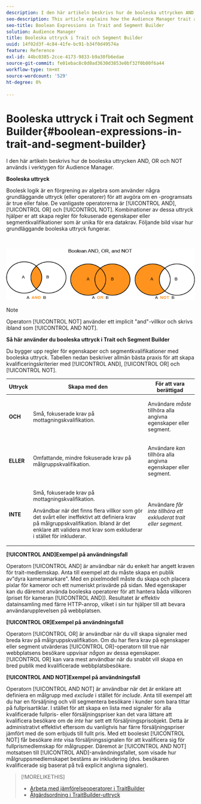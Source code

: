 ```yaml
---
description: I den här artikeln beskrivs hur de booleska uttrycken AND, OR och NOT används i verktygen för Audience Manager.
seo-description: This article explains how the Audience Manager trait and segment tools use the Boolean expressions AND, OR, and NOT.
seo-title: Boolean Expressions in Trait and Segment Builder
solution: Audience Manager
title: Booleska uttryck i Trait och Segment Builder
uuid: 14f02d3f-4c84-41fe-bc91-b34f0d49574a
feature: Reference
exl-id: 44bc0385-2cce-4173-9833-b9a30fb6edae
source-git-commit: fe01ebac8c0d0ad3630d3853e0bf32f0b00f6a44
workflow-type: tm+mt
source-wordcount: '529'
ht-degree: 0%

---
```


# Booleska uttryck i Trait och Segment Builder{#boolean-expressions-in-trait-and-segment-builder}

I den här artikeln beskrivs hur de booleska uttrycken AND, OR och NOT används i verktygen för Audience Manager.

<!-- 

c_tb_boolean.xml

 -->

**Booleska uttryck**

Boolesk logik är en förgrening av algebra som använder några grundläggande uttryck (eller operatorer) för att avgöra om en -programsats är true eller false. De vanligaste operatorerna är [!UICONTROL AND], [!UICONTROL OR] och [!UICONTROL NOT]. Kombinationer av dessa uttryck hjälper er att skapa regler för fokuserade egenskaper eller segmentkvalifikationer som är unika för era datakrav. Följande bild visar hur grundläggande booleska uttryck fungerar.

<br>

![](assets/BooleanOverview_small.png)

>[!NOTE]
>
>Operatorn [!UICONTROL NOT] använder ett implicit &quot;and&quot;-villkor och skrivs ibland som [!UICONTROL AND NOT].

**Så här använder du booleska uttryck i Trait och Segment Builder**

Du bygger upp regler för egenskaper och segmentkvalifikationer med booleska uttryck. Tabellen nedan beskriver allmän bästa praxis för att skapa kvalificeringskriterier med [!UICONTROL AND], [!UICONTROL OR] och [!UICONTROL NOT].

<table id="table_C762872C98F54C4A86A2F1C840A86657"> 
 <thead> 
  <tr> 
   <th colname="col1" class="entry"> Uttryck </th> 
   <th colname="col2" class="entry"> Skapa med den </th> 
   <th colname="col3" class="entry"> För att vara berättigad </th> 
  </tr>
 </thead>
 <tbody> 
  <tr> 
   <td colname="col1"> <p><b><span class="wintitle"> OCH</span></b> </p> </td> 
   <td colname="col2"> <p>Små, fokuserade krav på mottagningskvalifikation. </p> </td> 
   <td colname="col3"> <p>Användare <i>måste</i> tillhöra alla angivna egenskaper eller segment. </p> </td> 
  </tr> 
  <tr> 
   <td colname="col1"> <p><b><span class="wintitle"> ELLER</span></b> </p> </td> 
   <td colname="col2"> <p>Omfattande, mindre fokuserade krav på målgruppskvalifikation. </p> </td> 
   <td colname="col3"> <p>Användare <i>kan</i> tillhöra alla angivna egenskaper eller segment. </p> </td> 
  </tr> 
  <tr> 
   <td colname="col1"> <p><b><span class="wintitle"> INTE</span></b> </p> </td> 
   <td colname="col2"> <p>Små, fokuserade krav på mottagningskvalifikation. </p> <p>Användbar när det finns flera villkor som gör det svårt eller ineffektivt att definiera krav på målgruppskvalifikation. Ibland är det enklare att validera mot krav som exkluderar i stället för inkluderar. </p> </td> 
   <td colname="col3"> <p>Användare <i>får inte tillhöra ett exkluderat trait eller segment.</i> </p> </td> 
  </tr> 
 </tbody> 
</table>

**[!UICONTROL AND]Exempel på användningsfall**

Operatorn [!UICONTROL AND] är användbar när du enkelt har angett kraven för trait-medlemskap. Anta till exempel att du måste skapa en publik av&quot;dyra kameramarkare&quot;. Med en pixelmodell måste du skapa och placera pixlar för kameror och ett numeriskt prisvärde på sidan. Med egenskaper kan du däremot använda booleska operatorer för att hantera båda villkoren (priset för kameran [!UICONTROL AND]). Resultatet är effektiv datainsamling med färre HTTP-anrop, vilket i sin tur hjälper till att bevara användarupplevelsen på webbplatsen.

**[!UICONTROL OR]Exempel på användningsfall**

Operatorn [!UICONTROL OR] är användbar när du vill skapa signaler med breda krav på målgruppskvalifikation. Om du har flera krav på egenskaper eller segment utvärderas [!UICONTROL OR]-operatorn till true när webbplatsens besökare uppvisar *någon* av dessa egenskaper. [!UICONTROL OR] kan vara mest användbar när du snabbt vill skapa en bred publik med kvalificerade webbplatsbesökare.

**[!UICONTROL AND NOT]Exempel på användningsfall**

Operatorn [!UICONTROL AND NOT] är användbar när det är enklare att definiera en målgrupp med *exclude* i stället för *include*. Anta till exempel att du har en försäljning och vill segmentera besökare i kunder som bara tittar på fullprisartiklar. I stället för att skapa en lista med signaler för alla kvalificerade fullpris- eller försäljningspriser kan det vara lättare att kvalificera besökare om de *inte* har sett ett försäljningsprisobjekt. Detta är administrativt effektivt eftersom du vanligtvis har färre försäljningspriser jämfört med de som erbjuds till fullt pris. Med ett booleskt [!UICONTROL NOT] får besökare *inte* visa försäljningssignalen för att kvalificera sig för fullprismedlemskap för målgrupper. Däremot är [!UICONTROL AND NOT] motsatsen till [!UICONTROL AND]-användningsfallet, som visade hur målgruppsmedlemskapet bestäms av inkludering (dvs. besökaren kvalificerade sig baserat på två explicit angivna signaler).

>[!MORELIKETHIS]
>
>* [Arbeta med jämförelseoperatorer i TraitBuilder](../features/traits/trait-comparison-operators.md)
>* [Åtgärdsordning i TraitBuilder-uttryck](../features/traits/trait-operator-precedence.md)
